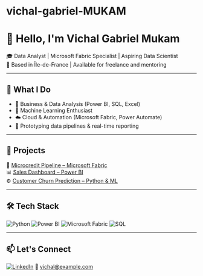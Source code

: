 # vichal-gabriel-MUKAM
# 👋 Hello, I'm Vichal Gabriel Mukam

🎓 Data Analyst | Microsoft Fabric Specialist | Aspiring Data Scientist  
📍 Based in Île-de-France | Available for freelance and mentoring

---

## 🚀 What I Do
- 🔎 Business & Data Analysis (Power BI, SQL, Excel)
- 🧠 Machine Learning Enthusiast
- ☁️ Cloud & Automation (Microsoft Fabric, Power Automate)
- 🧪 Prototyping data pipelines & real-time reporting

---

## 💼 Projects
🔗 [Microcredit Pipeline – Microsoft Fabric](https://github.com/vichalgabriel/fabric-microcredit-project)  
📊 [Sales Dashboard – Power BI](#)  
⚙️ [Customer Churn Prediction – Python & ML](#)

---

## 🛠️ Tech Stack
![Python](https://img.shields.io/badge/-Python-3776AB?style=flat&logo=python&logoColor=white)
![Power BI](https://img.shields.io/badge/-PowerBI-F2C811?style=flat&logo=powerbi&logoColor=black)
![Microsoft Fabric](https://img.shields.io/badge/-Microsoft_Fabric-8024C9?style=flat&logo=microsoft)
![SQL](https://img.shields.io/badge/-SQL-4479A1?style=flat&logo=postgresql&logoColor=white)

---

## 📫 Let's Connect
[![LinkedIn](https://img.shields.io/badge/-LinkedIn-blue?style=flat&logo=linkedin&logoColor=white)](https://www.linkedin.com/in/tonprofil)
📧 vichal@example.com
